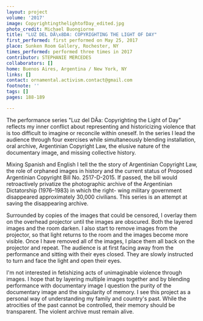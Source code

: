 ```yaml
---
layout: project
volume: '2017'
image: CopyrightingthelightofDay_edited.jpg
photo_credit: Michael Buongiorne
title: "LUZ DEL DÃ\x8DA: COPYRIGHTING THE LIGHT OF DAY"
first_performed: first performed on May 25, 2017
place: Sunken Room Gallery, Rochester, NY
times_performed: performed three times in 2017
contributor: STEPHANIE MERCEDES
collaborators: []
home: Buenos Aires, Argentina / New York, NY
links: []
contact: ornamental.activism.contact@gmail.com
footnote: ''
tags: []
pages: 188-189

---
```


The performance series "Luz del DÃ­a: Copyrighting the Light of Day" reflects my inner conflict about representing and historicizing violence that is too difficult to imagine or reconcile within oneself. In the series I lead the audience through four exercises while simultaneously blending installation, oral archive, Argentinian Copyright Law, the elusive nature of the documentary image, and missing collective history.

Mixing Spanish and English I tell the the story of Argentinian Copyright Law, the role of orphaned images in history and the current status of Proposed Argentinian Copyright Bill No. 2517-D-2015. If passed, the bill would retroactively privatize the photographic archive of the Argentinian Dictatorship (1976–1983) in which the right- wing military government disappeared approximately 30,000 civilians. This series is an attempt at saving the disappearing archive.

Surrounded by copies of the images that could be censored, I overlay them on the overhead projector until the images are obscured. Both the layered images and the room darken. I also start to remove images from the projector, so that light returns to the room and the images become more visible. Once I have removed all of the images, I place them all back on the projector and repeat. The audience is at first facing away from the performance and sitting with their eyes closed. They are slowly instructed to turn and face the light and open their eyes.

I'm not interested in fetishizing acts of unimaginable violence through images. I hope that by layering multiple images together and by blending performance with documentary image I question the purity of the documentary image and the singularity of memory. I see this project as a personal way of understanding my family and country's past. While the atrocities of the past cannot be controlled, their memory should be transparent. The violent archive must remain alive.
